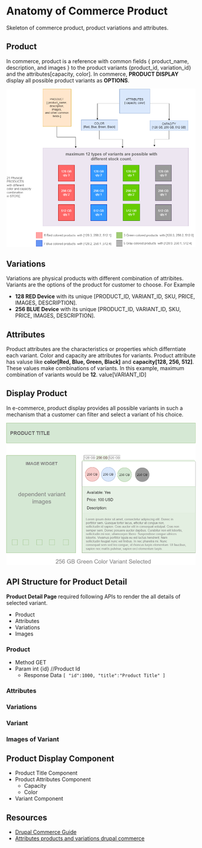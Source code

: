 # Anatomy of Commerce Product
Skeleton of commerce product, product variations and attributes.

## Product
In commerce, product is a reference with common fields { product_name, description, and images } to the product variants {product_id, variation_id} and the attributes[capacity, color]. In commerce, **PRODUCT DISPLAY** display all possible product variants as **OPTIONS**.

![](https://github.com/arsibux/anatomy-of-commerce-product/blob/main/img/product.drawio.png)
## Variations
Variations are physical products with different combination of attribites. Variants are the options of the product for customer to choose. For Example
- **128 RED Device** with its unique [PRODUCT_ID, VARIANT_ID, SKU, PRICE, IMAGES, DESCRIPTION].
- **256 BLUE Device** with its unique [PRODUCT_ID, VARIANT_ID, SKU, PRICE, IMAGES, DESCRIPTION].

## Attributes
Product attributes are the characteristics or properties which differntiate each variant. Color and capacity are attributes for variants. Product attribute has valuse like **color[Red, Blue, Green, Black]** and **capacity[128, 256, 512]**. These values make combinations of variants. In this example, maximum combination of variants would be **12**.
value[VARIANT_ID]

## Display Product
In e-commerce, product display provides all possible variants in such a mechanism 
that a customer can filter and select a variant of his choice.

![](https://github.com/arsibux/anatomy-of-commerce-product/blob/main/img/display.png)

## API Structure for Product Detail
**Product Detail Page** required following APIs to render the all details of selected variant.
- Product 
- Attributes
- Variations
- Images

### Product
- Method GET
- Param int {id} //Product Id
  - Response Data 
     `` [
  "id":1000,
  "title":"Product Title"
  ] ``
### Attributes
### Variations
### Variant
### Images of Variant

## Product Display Component
- Product Title Component
- Product Attributes Component
    - Capacity
    - Color
- Variant Component

## Resources
- [Drupal Commerce Guide](https://docs.drupalcommerce.org/commerce2/developer-guid)
- [Attributes products and variations drupal commerce ](https://menetray.com/en/blog/attributes-products-and-variations-drupal-commerce)
